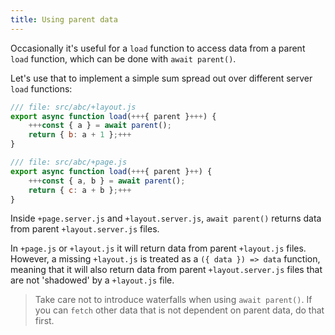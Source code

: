 ```yaml
---
title: Using parent data
---
```


Occasionally it's useful for a `load` function to access data from a parent `load` function, which can be done with `await parent()`.

Let's use that to implement a simple sum spread out over different server `load` functions:

```js
/// file: src/abc/+layout.js
export async function load(+++{ parent }+++) {
	+++const { a } = await parent();
	return { b: a + 1 };+++
}
```

```js
/// file: src/abc/+page.js
export async function load(+++{ parent }++) {
	+++const { a, b } = await parent();
	return { c: a + b };+++
}
```

Inside `+page.server.js` and `+layout.server.js`, `await parent()` returns data from parent `+layout.server.js` files.

In `+page.js` or `+layout.js` it will return data from parent `+layout.js` files. However, a missing `+layout.js` is treated as a `({ data }) => data` function, meaning that it will also return data from parent `+layout.server.js` files that are not 'shadowed' by a `+layout.js` file.

> Take care not to introduce waterfalls when using `await parent()`. If you can `fetch` other data that is not dependent on parent data, do that first.
